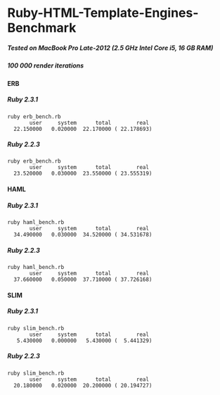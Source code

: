 # Ruby-HTML-Template-Engines-Benchmark  

##### Tested on MacBook Pro Late-2012 (2.5 GHz Intel Core i5, 16 GB RAM)  
##### 100 000 render iterations  


#### ERB  

##### Ruby 2.3.1  

```
ruby erb_bench.rb
       user     system      total        real
  22.150000   0.020000  22.170000 ( 22.178693)
```

##### Ruby 2.2.3  

```
ruby erb_bench.rb
       user     system      total        real
  23.520000   0.030000  23.550000 ( 23.555319)
```


#### HAML  

##### Ruby 2.3.1 

```
ruby haml_bench.rb
       user     system      total        real
  34.490000   0.030000  34.520000 ( 34.531678)
```

##### Ruby 2.2.3  

```
ruby haml_bench.rb
       user     system      total        real
  37.660000   0.050000  37.710000 ( 37.726168)
```


#### SLIM  

##### Ruby 2.3.1 

```
ruby slim_bench.rb
       user     system      total        real
   5.430000   0.000000   5.430000 (  5.441329)
```

##### Ruby 2.2.3  

```
ruby slim_bench.rb
       user     system      total        real
  20.180000   0.020000  20.200000 ( 20.194727)
```
